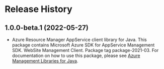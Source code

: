 # Release History

## 1.0.0-beta.1 (2022-05-27)

- Azure Resource Manager AppService client library for Java. This package contains Microsoft Azure SDK for AppService Management SDK. WebSite Management Client. Package tag package-2021-03. For documentation on how to use this package, please see [Azure Management Libraries for Java](https://aka.ms/azsdk/java/mgmt).

